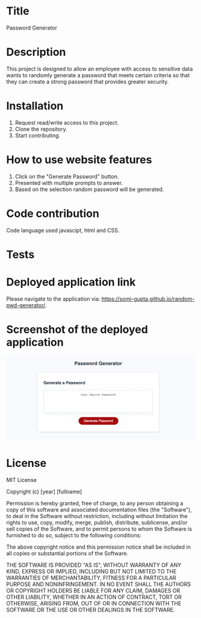 # Title
Password Generator

# Description
This project is designed to allow an employee with access to sensitive data wants to randomly generate a password that meets certain criteria so that they can create a strong password that provides greater security.

# Installation
1. Request read/write access to this project.
2. Clone the repository.
3. Start contributing.

# How to use website features
1. Click on the "Generate Password" button.
2. Presented with multiple prompts to answer.
3. Based on the selection random password will be generated.

# Code contribution
Code language used javascipt, html and CSS.

# Tests

# Deployed application link
Please navigate to the application via: https://somi-gupta.github.io/random-pwd-generator/.

# Screenshot of the deployed application
![Password Generator](./assets/images/application-screenshot.jpg?raw=true)

# License

MIT License

Copyright (c) [year] [fullname]

Permission is hereby granted, free of charge, to any person obtaining a copy
of this software and associated documentation files (the "Software"), to deal
in the Software without restriction, including without limitation the rights
to use, copy, modify, merge, publish, distribute, sublicense, and/or sell
copies of the Software, and to permit persons to whom the Software is
furnished to do so, subject to the following conditions:

The above copyright notice and this permission notice shall be included in all
copies or substantial portions of the Software.

THE SOFTWARE IS PROVIDED "AS IS", WITHOUT WARRANTY OF ANY KIND, EXPRESS OR
IMPLIED, INCLUDING BUT NOT LIMITED TO THE WARRANTIES OF MERCHANTABILITY,
FITNESS FOR A PARTICULAR PURPOSE AND NONINFRINGEMENT. IN NO EVENT SHALL THE
AUTHORS OR COPYRIGHT HOLDERS BE LIABLE FOR ANY CLAIM, DAMAGES OR OTHER
LIABILITY, WHETHER IN AN ACTION OF CONTRACT, TORT OR OTHERWISE, ARISING FROM,
OUT OF OR IN CONNECTION WITH THE SOFTWARE OR THE USE OR OTHER DEALINGS IN THE
SOFTWARE.